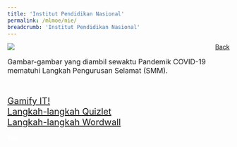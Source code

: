 ```yaml
---
title: 'Institut Pendidikan Nasional'
permalink: /mlmoe/nie/
breadcrumb: 'Institut Pendidikan Nasional'
---
```

<!-- Global site tag (gtag.js) - Google Ads: 726049306 -->
<script async src="https://www.googletagmanager.com/gtag/js?id=AW-726049306"></script>
<script>
  window.dataLayer = window.dataLayer || [];
  function gtag(){dataLayer.push(arguments);}
  gtag('js', new Date());

  gtag('config', 'AW-726049306');
</script>
<a href="/exhibits/Pameran- Bahasa- Melayu-Malay-Language-Exhibitions-e/Community-Partners/" style="float:right;">Back</a>
 <img src="/images/MTLS2021-NIE-ML-FINAL.jpg"> <br/>
 <p style="font-size:16px;">Gambar-gambar yang diambil sewaktu Pandemik COVID-19 mematuhi Langkah Pengurusan Selamat (SMM).</p><br/>
 
 <a href="/mlmoe/ML-NIE_Gamify IT!.pdf" target="_blank" style="font-size:20px;">Gamify IT!</a><br/>
 <a href="/mlmoe/ML-NIE_Langkah-langkah Quizlet.pdf" target="_blank" style="font-size:20px;">Langkah-langkah Quizlet</a><br/>
 <a href="/mlmoe/ML-NIE_Langkah-langkah Wordwall.pdf" target="_blank" style="font-size:20px;">Langkah-langkah Wordwall</a><br/>

<div class="btntop"><a href="#top" style="text-decoration:none;"><span style="color:white"><b>Top</b></span></a></div>
